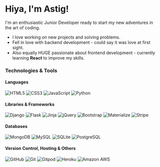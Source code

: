 # Hiya, I'm Astig!

I'm an enthusiastic Junior Developer ready to start my new adventures in the art of coding.

* I love working on new projects and solving problems.
* Fell in love with backend development - could say it was love at first sight. 
* Also equally HUGE passionate about frontend development - currently learning **React** to improve my skills.

### Technologies & Tools

#### Languages

<img src="https://camo.githubusercontent.com/5480d1eff5a79c0d17f5943b43854db41371dd086755084a4804155410bc43c4/68747470733a2f2f696d672e736869656c64732e696f2f62616467652f48544d4c352532302d2532334533344632362e7376673f267374796c653d666f722d7468652d6261646765266c6f676f3d48544d4c35266c6f676f436f6c6f723d464646464646" alt="HTML5" data-canonical-src="https://img.shields.io/badge/HTML5%20-%23E34F26.svg?&amp;style=for-the-badge&amp logo=HTML5&amp logoColor=FFFFFF" style="max-width:100%"> <img src="https://camo.githubusercontent.com/051dbf3ef28983274b9809ad347f38e8b7b9542f7bb55d46e63e28ece185b948/68747470733a2f2f696d672e736869656c64732e696f2f62616467652f435353332532302d2532333135373242362e7376673f267374796c653d666f722d7468652d6261646765266c6f676f3d43535333266c6f676f436f6c6f723d464646464646" alt="CSS3" data-canonical-src="https://img.shields.io/badge/CSS3%20-%231572B6.svg?&amp;style=for-the-badge&amp;logo=CSS3&amp;logoColor=FFFFFF" style="max-width:100%;"> <img src="https://camo.githubusercontent.com/374b918b8ae63bb41368cb76373e32cb62f30b7ed7f0ddacb69b301be715db06/68747470733a2f2f696d672e736869656c64732e696f2f62616467652f4a6176615363726970742532302d2532333332333333302e7376673f267374796c653d666f722d7468652d6261646765266c6f676f3d4a617661536372697074266c6f676f436f6c6f723d463744463145" alt="JavaScript" data-canonical-src="https://img.shields.io/badge/JavaScript%20-%23323330.svg?&amp;style=for-the-badge&amp;logo=JavaScript&amp;logoColor=F7DF1E" style="max-width:100%;"> <img src="https://camo.githubusercontent.com/e70bef5ceeda3bf1fbefbf23902097fe10dca5fbf46fdbf6c1698dd4487073ef/68747470733a2f2f696d672e736869656c64732e696f2f62616467652f507974686f6e2532302d2532333030344437412e7376673f267374796c653d666f722d7468652d6261646765266c6f676f3d707974686f6e266c6f676f436f6c6f723d666664663736" alt="Python" data-canonical-src="https://img.shields.io/badge/Python%20-%23004D7A.svg?&amp;style=for-the-badge&amp;logo=python&amp;logoColor=ffdf76" style="max-width:100%;">

#### Libraries & Frameworks

<img src="https://camo.githubusercontent.com/23a766430089815ddaf27783cbe08dda20ade770b0beddecb06a1a41ca9ad132/68747470733a2f2f696d672e736869656c64732e696f2f62616467652f446a616e676f2532302d2532333039324532302e7376673f267374796c653d666f722d7468652d6261646765266c6f676f3d446a616e676f266c6f676f436f6c6f723d464646464646" alt="Django" data-canonical-src="https://img.shields.io/badge/Django%20-%23092E20.svg?&amp;style=for-the-badge&amp;logo=Django&amp;logoColor=FFFFFF" style="max-width:100%;"> <img src="https://camo.githubusercontent.com/b405bbd2bb2ed0c21a713d7d42766bc0d93c22bf704a2e9d27359a92d010c509/68747470733a2f2f696d672e736869656c64732e696f2f62616467652f466c61736b2532302d2532333030303030302e7376673f267374796c653d666f722d7468652d6261646765266c6f676f3d466c61736b266c6f676f436f6c6f723d464646464646" alt="Flask" data-canonical-src="https://img.shields.io/badge/Flask%20-%23000000.svg?&amp;style=for-the-badge&amp;logo=Flask&amp;logoColor=FFFFFF" style="max-width:100%;"> <img src="https://camo.githubusercontent.com/934dbb9355cbb7b8d5cbf77cccd7f94c8e8e4ba695668b6a57e8d59020a4ec31/68747470733a2f2f696d672e736869656c64732e696f2f62616467652f4a696e6a612532302d2532333030303030302e7376673f267374796c653d666f722d7468652d6261646765266c6f676f3d4a696e6a61266c6f676f436f6c6f723d423431373137" alt="Jinja" data-canonical-src="https://img.shields.io/badge/Jinja%20-%23000000.svg?&amp;style=for-the-badge&amp;logo=Jinja&amp;logoColor=B41717" style="max-width:100%;"> <img src="https://camo.githubusercontent.com/3c4aaf4df17dea015895003562a12e1fe330e920a29d97ca2638f0f446512199/68747470733a2f2f696d672e736869656c64732e696f2f62616467652f6a51756572792532302d2532333145324533422e7376673f267374796c653d666f722d7468652d6261646765266c6f676f3d6a5175657279266c6f676f436f6c6f723d323141434532" alt="jQuery" data-canonical-src="https://img.shields.io/badge/jQuery%20-%231E2E3B.svg?&amp;style=for-the-badge&amp;logo=jQuery&amp;logoColor=21ACE2" style="max-width:100%;"> <img src="https://camo.githubusercontent.com/01be0850b0aa23bb04dcf6bc223baaae9158287099e564622e28b51842a34edf/68747470733a2f2f696d672e736869656c64732e696f2f62616467652f426f6f7473747261702532302d2532333536334437432e7376673f267374796c653d666f722d7468652d6261646765266c6f676f3d426f6f747374726170266c6f676f436f6c6f723d464646464646" alt="Bootstrap" data-canonical-src="https://img.shields.io/badge/Bootstrap%20-%23563D7C.svg?&amp;style=for-the-badge&amp;logo=Bootstrap&amp;logoColor=FFFFFF" style="max-width:100%;"> <img src="https://camo.githubusercontent.com/c8762390bf06d2f6ea92807d4728a3d2c2f44c1105a3187a3c48ddc2ad6671c5/68747470733a2f2f696d672e736869656c64732e696f2f62616467652f4d6174657269616c697a652532302d2532334545364537332e7376673f267374796c653d666f722d7468652d6261646765266c6f676f3d4d6174657269616c697a65266c6f676f436f6c6f723d464646464646" alt="Materialize" data-canonical-src="https://img.shields.io/badge/Materialize%20-%23EE6E73.svg?&amp;style=for-the-badge&amp;logo=Materialize&amp;logoColor=FFFFFF" style="max-width:100%;"> <img src="https://camo.githubusercontent.com/4c681a695dad7da1591b7094bbdf0b969b4a971a50a575c33047d27f6d862aa9/68747470733a2f2f696d672e736869656c64732e696f2f62616467652f5374726970652532302d2532333634364544452e7376673f267374796c653d666f722d7468652d6261646765266c6f676f3d537472697065266c6f676f436f6c6f723d464646464646" alt="Stripe" data-canonical-src="https://img.shields.io/badge/Stripe%20-%23646EDE.svg?&amp;style=for-the-badge&amp;logo=Stripe&amp;logoColor=FFFFFF" style="max-width:100%;">

#### Databases

<img src="https://camo.githubusercontent.com/c2cfce7fbdc1ea7fd1b57620ff29c002890efb29f8aecde41f72e154ad922af4/68747470733a2f2f696d672e736869656c64732e696f2f62616467652f4d6f6e676f44422532302d2532333346324531452e7376673f267374796c653d666f722d7468652d6261646765266c6f676f3d4d6f6e676f4442266c6f676f436f6c6f723d343741323438" alt="MongoDB" data-canonical-src="https://img.shields.io/badge/MongoDB%20-%233F2E1E.svg?&amp;style=for-the-badge&amp;logo=MongoDB&amp;logoColor=47A248" style="max-width:100%;"> <img src="https://camo.githubusercontent.com/9d610bf4b415eecd0c1055f53bffedcbc9d9786771c277c525999bc54d79e905/68747470733a2f2f696d672e736869656c64732e696f2f62616467652f4d7953514c2532302d2532333030373538462e7376673f267374796c653d666f722d7468652d6261646765266c6f676f3d4d7953514c266c6f676f436f6c6f723d464646464646" alt="MySQL" data-canonical-src="https://img.shields.io/badge/MySQL%20-%2300758F.svg?&amp;style=for-the-badge&amp;logo=MySQL&amp;logoColor=FFFFFF" style="max-width:100%;"> <img src="https://camo.githubusercontent.com/8a4716a19be905310ba97c3d31e090e2799dd93b15bccd997572df87a0446e4e/68747470733a2f2f696d672e736869656c64732e696f2f62616467652f53514c6974652532302d2532333030334235372e7376673f267374796c653d666f722d7468652d6261646765266c6f676f3d53514c697465266c6f676f436f6c6f723d464646464646" alt="SQLite" data-canonical-src="https://img.shields.io/badge/SQLite%20-%23003B57.svg?&amp;style=for-the-badge&amp;logo=SQLite&amp;logoColor=FFFFFF" style="max-width:100%;"> <img src="https://camo.githubusercontent.com/7c2a580dded906294569b27d02fb298219ecb716701e4d7752fab235a2bbb68f/68747470733a2f2f696d672e736869656c64732e696f2f62616467652f506f737467726553514c2532302d2532333333363739312e7376673f267374796c653d666f722d7468652d6261646765266c6f676f3d506f737467726553514c266c6f676f436f6c6f723d464646464646" alt="PostgreSQL" data-canonical-src="https://img.shields.io/badge/PostgreSQL%20-%23336791.svg?&amp;style=for-the-badge&amp;logo=PostgreSQL&amp;logoColor=FFFFFF" style="max-width:100%;">

#### Version Control, Hosting & Others

<img src="https://camo.githubusercontent.com/cbbb6c316257353aad67f1d422a5778ff4a8ebc12bf1a72d26c112615bf0090c/68747470733a2f2f696d672e736869656c64732e696f2f62616467652f4769744875622532302d2532333138313731372e7376673f267374796c653d666f722d7468652d6261646765266c6f676f3d476974487562266c6f676f436f6c6f723d464646464646" alt="GitHub" data-canonical-src="https://img.shields.io/badge/GitHub%20-%23181717.svg?&amp;style=for-the-badge&amp;logo=GitHub&amp;logoColor=FFFFFF" style="max-width:100%;"> <img src="https://camo.githubusercontent.com/0cc6318785fdcacd7a6eabcc3cc7b2f7f63b0e014b14d9c5528dacab16c4c221/68747470733a2f2f696d672e736869656c64732e696f2f62616467652f4769742532302d2532333330324632462e7376673f267374796c653d666f722d7468652d6261646765266c6f676f3d476974266c6f676f436f6c6f723d463035303332" alt="Git" data-canonical-src="https://img.shields.io/badge/Git%20-%23302F2F.svg?&amp;style=for-the-badge&amp;logo=Git&amp;logoColor=F05032" style="max-width:100%;"> <img src="https://camo.githubusercontent.com/81356c564790644ad4669af2d3105447a5789c9e137f7ec7416a201d4eebb826/68747470733a2f2f696d672e736869656c64732e696f2f62616467652f476974706f642532302d2532333144314431442e7376673f267374796c653d666f722d7468652d6261646765266c6f676f3d476974706f64266c6f676f436f6c6f723d314141364534" alt="Gitpod" data-canonical-src="https://img.shields.io/badge/Gitpod%20-%231D1D1D.svg?&amp;style=for-the-badge&amp;logo=Gitpod&amp;logoColor=1AA6E4" style="max-width:100%;"> <img src="https://camo.githubusercontent.com/46ed060ff2e4dc379a225049d5fa9e97b5351919892b7c87800325f259cb4b1a/68747470733a2f2f696d672e736869656c64732e696f2f62616467652f4865726f6b752532302d2532333433303039382e7376673f267374796c653d666f722d7468652d6261646765266c6f676f3d4865726f6b75266c6f676f436f6c6f723d464646464646" alt="Heroku" data-canonical-src="https://img.shields.io/badge/Heroku%20-%23430098.svg?&amp;style=for-the-badge&amp;logo=Heroku&amp;logoColor=FFFFFF" style="max-width:100%;"> <img src="https://camo.githubusercontent.com/d66e28175bf0519dc818143d1fb03129e2f1e1aba876f14e839696069b15558e/68747470733a2f2f696d672e736869656c64732e696f2f62616467652f416d617a6f6e2532304157532532302d2532333233324633452e7376673f267374796c653d666f722d7468652d6261646765266c6f676f3d416d617a6f6e253230415753266c6f676f436f6c6f723d464639393030" alt="Amazon AWS" data-canonical-src="https://img.shields.io/badge/Amazon%20AWS%20-%23232F3E.svg?&amp;style=for-the-badge&amp;logo=Amazon%20AWS&amp;logoColor=FF9900" style="max-width:100%;"> 